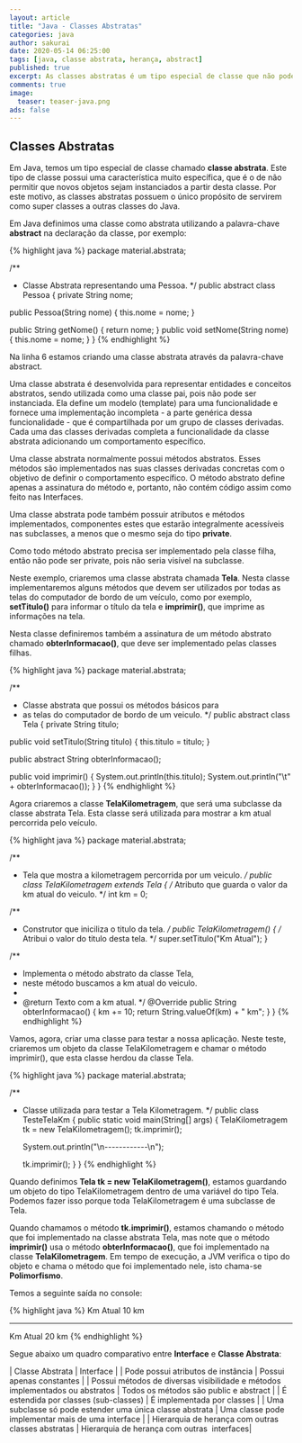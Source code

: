 ```yaml
---
layout: article
title: "Java - Classes Abstratas"
categories: java
author: sakurai
date: 2020-05-14 06:25:00
tags: [java, classe abstrata, herança, abstract]
published: true
excerpt: As classes abstratas é um tipo especial de classe que não pode ser instanciada.
comments: true
image:
  teaser: teaser-java.png
ads: false
---
```


## Classes Abstratas

Em Java, temos um tipo especial de classe chamado **classe abstrata**. Este tipo de classe possui uma característica muito específica, que é o de não permitir que novos objetos sejam instanciados a partir desta classe. Por este motivo, as classes abstratas possuem o único propósito de servirem como super classes a outras classes do Java.

Em Java definimos uma classe como abstrata utilizando a palavra-chave **abstract** na declaração da classe, por exemplo:

{% highlight java %}
package material.abstrata;

/**
 * Classe Abstrata representando uma Pessoa.
 */
public abstract class Pessoa {
  private String nome;

  public Pessoa(String nome) {
    this.nome = nome;
  }

  public String getNome() {
    return nome;
  }
  public void setNome(String nome) {
    this.nome = nome;
  }
}
{% endhighlight %}

Na linha 6 estamos criando uma classe abstrata através da palavra-chave abstract.

Uma classe abstrata é desenvolvida para representar entidades e conceitos abstratos, sendo utilizada como uma classe pai, pois não pode ser instanciada. Ela define um modelo (template) para uma funcionalidade e fornece uma implementação incompleta - a parte genérica dessa funcionalidade - que é compartilhada por um grupo de classes derivadas. Cada uma das classes derivadas completa a funcionalidade da classe abstrata adicionando um comportamento específico.

Uma classe abstrata normalmente possui métodos abstratos. Esses métodos são implementados nas suas classes derivadas concretas com o objetivo de definir o comportamento específico. O método abstrato define apenas a assinatura do método e, portanto, não contém código assim como feito nas Interfaces.

Uma classe abstrata pode também possuir atributos e métodos implementados, componentes estes que estarão integralmente acessíveis nas subclasses, a menos que o mesmo seja do tipo **private**.

Como todo método abstrato precisa ser implementado pela classe filha, então não pode ser private, pois não seria visível na subclasse.

Neste exemplo, criaremos uma classe abstrata chamada **Tela**. Nesta classe implementaremos alguns métodos que devem ser utilizados por todas as telas do computador de bordo de um veículo, como por exemplo, **setTitulo()** para informar o título da tela e **imprimir()**, que imprime as informações na tela.

Nesta classe definiremos também a assinatura de um método abstrato chamado **obterInformacao()**, que deve ser implementado pelas classes filhas.

{% highlight java %}
package material.abstrata;

/**
 * Classe abstrata que possui os métodos básicos para
 * as telas do computador de bordo de um veiculo.
 */
public abstract class Tela {
  private String titulo;

  public void setTitulo(String titulo) {
    this.titulo = titulo;
  }

  public abstract String obterInformacao();

  public void imprimir() {
    System.out.println(this.titulo);
    System.out.println("\t" + obterInformacao());
  }
}
{% endhighlight %}

Agora criaremos a classe **TelaKilometragem**, que será uma subclasse da classe abstrata Tela. Esta classe será utilizada para mostrar a km atual percorrida pelo veículo.

{% highlight java %}
package material.abstrata;

/**
 * Tela que mostra a kilometragem percorrida por um veiculo.
 */
public class TelaKilometragem extends Tela {
  /* Atributo que guarda o valor da km atual do veiculo. */
  int km = 0;

  /**
   * Construtor que iniciliza o titulo da tela.
   */
  public TelaKilometragem() {
    /* Atribui o valor do titulo desta tela. */
    super.setTitulo("Km Atual");
  }

  /**
   * Implementa o método abstrato da classe Tela,
   * neste método buscamos a km atual do veiculo.
   * 
   * @return Texto com a km atual.
   */
  @Override
  public String obterInformacao() {
    km += 10;
    return String.valueOf(km) + " km";
  }
}
{% endhighlight %}

Vamos, agora, criar uma classe para testar a nossa aplicação. Neste teste, criaremos um objeto da classe TelaKilometragem e chamar o método imprimir(), que esta classe herdou da classe Tela. 

{% highlight java %}
package material.abstrata;

/**
 * Classe utilizada para testar a Tela Kilometragem.
 */
public class TesteTelaKm {
  public static void main(String[] args) {
    TelaKilometragem tk = new TelaKilometragem();
    tk.imprimir();

    System.out.println("\n------------\n");

    tk.imprimir();
  }
}
{% endhighlight %}

Quando definimos **Tela tk = new TelaKilometragem()**, estamos guardando um objeto do tipo TelaKilometragem dentro de uma variável do tipo Tela. Podemos fazer isso porque toda TelaKilometragem é uma subclasse de Tela.

Quando chamamos o método **tk.imprimir()**, estamos chamando o método que foi implementado na classe abstrata Tela, mas note que o método **imprimir()** usa o método **obterInformacao()**, que foi implementado na classe **TelaKilometragem**. Em tempo de execução, a JVM verifica o tipo do objeto e chama  o método que foi implementado nele, isto chama-se **Polimorfismo**.

Temos a seguinte saída no console:

{% highlight java %}
Km Atual
	10 km

----------

Km Atual
	20 km
{% endhighlight %}

Segue abaixo um quadro comparativo entre **Interface** e **Classe Abstrata**:

| Classe Abstrata | Interface |
| Pode possui atributos de instância | Possui apenas constantes |
| Possui métodos de diversas visibilidade e métodos implementados ou abstratos | Todos os métodos são public e abstract |
| É estendida por classes (sub-classes) | É implementada por classes |
| Uma subclasse só pode estender uma única classe abstrata | Uma classe pode implementar mais de uma interface |
| Hierarquia de herança com outras classes abstratas | Hierarquia de herança com outras  interfaces| 